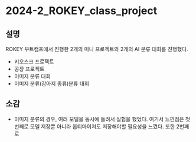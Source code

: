 # 2024-2_ROKEY_class_project
## 설명
ROKEY 부트캠프에서 진행한 2개의 미니 프로젝트와 2개의 AI 분류 대회를 진행했다.
- 키오스크 프로젝트
- 공장 프로젝트
- 이미지 분류 대회
- 이미지 분류(강아지 종류)분류 대회

## 소감
- 이미지 분류의 경우, 여러 모델을 동시에 돌려서 실험을 했었다. 여기서 느낀점은 첫 번째로 모델 저장뿐 아니라 옵티마이져도 저장해야할 필요성을 느꼈다. 또한 2번째로 
